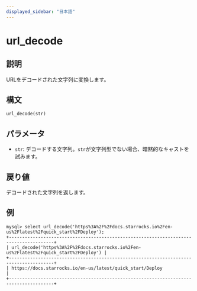 ```yaml
---
displayed_sidebar: "日本語"
---
```


# url_decode

## 説明

URLをデコードされた文字列に変換します。

## 構文

```haskell
url_decode(str)
```

## パラメータ

- `str`: デコードする文字列。`str`が文字列型でない場合、暗黙的なキャストを試みます。

## 戻り値

デコードされた文字列を返します。

## 例

```plaintext
mysql> select url_decode('https%3A%2F%2Fdocs.starrocks.io%2Fen-us%2Flatest%2Fquick_start%2FDeploy');
+---------------------------------------------------------------------------------------+
| url_decode('https%3A%2F%2Fdocs.starrocks.io%2Fen-us%2Flatest%2Fquick_start%2FDeploy') |
+---------------------------------------------------------------------------------------+
| https://docs.starrocks.io/en-us/latest/quick_start/Deploy                             |
+---------------------------------------------------------------------------------------+
```